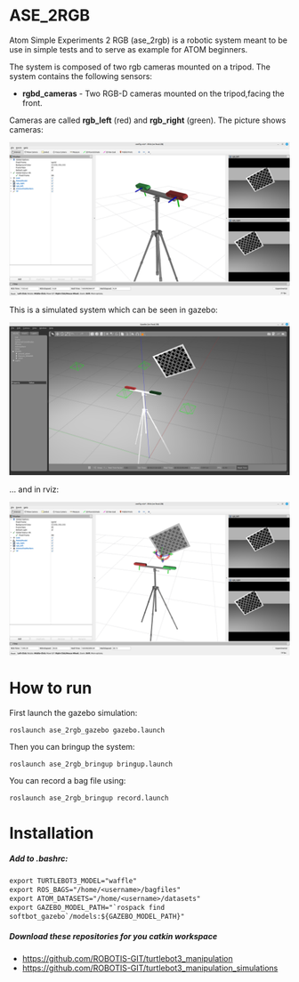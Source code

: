 # ASE_2RGB

Atom Simple Experiments 2 RGB (ase_2rgb) is a robotic system meant to be use in simple tests and to serve as example for ATOM beginners.

The system is composed of two rgb cameras mounted on a tripod.
The system contains the following sensors:
- **rgbd_cameras** - Two RGB-D cameras mounted on the tripod,facing the front.

Cameras are called **rgb_left** (red) and **rgb_right** (green).
The picture shows cameras:

![gazebo](docs/zoom_in.png)

This is a simulated system which can be seen in gazebo:

![gazebo](docs/gazebo.png)

... and in rviz:

![rviz](docs/rviz.png)

# How to run

First launch the gazebo simulation:

    roslaunch ase_2rgb_gazebo gazebo.launch

Then you can bringup the system:

    roslaunch ase_2rgb_bringup bringup.launch

You can record a bag file using:

    roslaunch ase_2rgb_bringup record.launch

<!-- OBS: 
       
    The collection is automaticaly saved with a name like: tmp_2022-04-16-17-58-57.bag

You can record a bag file using:

    roslaunch softbot_bringup record.launch

Play the bag file

    roslaunch softbot_calibration playbag.launch -->
<!-- 
#   Configuring a calibration package
Once your calibration package is created you will have to configure the calibration procedure by editing the softbot_calibration/calibration/config.yml file with your system information. Here is an example of a config.yml file.
    
    rosrun atom_calibration create_calibration_pkg --name softbot_calibration

After filling the config.yml file, you can run the package configuration:

    rosrun atom_calibration configure_calibration_pkg -n softbot_calibration --use_tfs

This will create a set of files for launching the system, configuring rviz, etc.

#   Collect data

To run a system calibration, one requires sensor data collected at different time instants. We refer to these as data collections. To collect data, the user should launch:

    roslaunch softbot_calibration collect_data.launch  output_folder:=~/datasets/softbot/dataset3 overwrite:=true
# Calibrate sensors
finally run an optimization that will calibrate your sensors:

    roslaunch softbot_calibration calibrate.launch dataset_file:=~/datasets/softbot/dataset3/dataset.json run_calibration:=false 

and then launch the script in standalone mode

    rosrun atom_calibration calibrate -json ~/datasets/softbot/dataset3/dataset.json  -phased -rv -v -si
OBS: If needed we can exclude some of the bad collections:

    rosrun atom_calibration calibrate -json ~/datasets/softbot/dataset4/dataset_corrected.json  -phased -rv -v -si -csf "lambda x: int(x) not in [16,21,23,24,34,36]"

It is possible to add an initial guess of the position of the sensors in order to get a more real result

    rosrun atom_calibration calibrate -json ~/datasets/softbot/dataset4/dataset_corrected.json  -phased -rv -v -si -csf "lambda x: int(x) not in [18,24,23] " -nig 0.01  0.003 -ss 3 -ipg

To evaluate the calibration that was done, its need to do the annotation

    rosrun atom_evaluation annotate.py -test_json TEST_JSON_FILE -cs front_left_camera -si
                 -->

# Installation

##### Add to .bashrc:
```
export TURTLEBOT3_MODEL="waffle"
export ROS_BAGS="/home/<username>/bagfiles"
export ATOM_DATASETS="/home/<username>/datasets"
export GAZEBO_MODEL_PATH="`rospack find softbot_gazebo`/models:${GAZEBO_MODEL_PATH}"
```

##### Download these repositories for you catkin workspace
- https://github.com/ROBOTIS-GIT/turtlebot3_manipulation
- https://github.com/ROBOTIS-GIT/turtlebot3_manipulation_simulations

